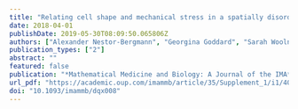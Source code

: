 ```yaml
---
title: "Relating cell shape and mechanical stress in a spatially disordered epithelium using a vertex-based model"
date: 2018-04-01
publishDate: 2019-05-30T08:09:50.065806Z
authors: ["Alexander Nestor-Bergmann", "Georgina Goddard", "Sarah Woolner", "Oliver E Jensen"]
publication_types: ["2"]
abstract: ""
featured: false
publication: "*Mathematical Medicine and Biology: A Journal of the IMA*"
url_pdf: "https://academic.oup.com/imammb/article/35/Supplement_1/i1/4079751"
doi: "10.1093/imammb/dqx008"
---
```


